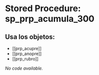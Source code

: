 # Stored Procedure: sp_prp_acumula_300

## Usa los objetos:
- [[prp_acupre]]
- [[prp_anopre]]
- [[prp_rubro]]

*No code available.*
